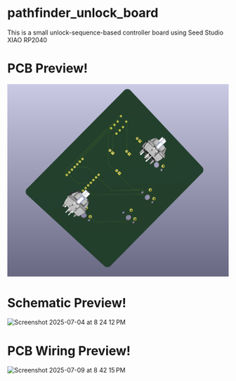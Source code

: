 # pathfinder_unlock_board
This is a small unlock-sequence-based controller board using Seed Studio XIAO RP2040

# PCB Preview!
 ![PCB Preview](./pcb.png)

# Schematic Preview!
<img width="851" alt="Screenshot 2025-07-04 at 8 24 12 PM" src="https://github.com/user-attachments/assets/fc7470d0-8cf8-41e9-a74c-106ffefd3d0b" />

# PCB Wiring Preview!
<img width="708" alt="Screenshot 2025-07-09 at 8 42 15 PM" src="https://github.com/user-attachments/assets/5dbd665e-0cc3-4fbe-a1ed-30a282294ff8" />

